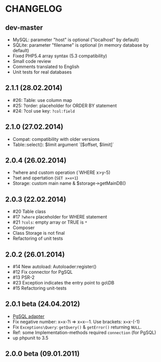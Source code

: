 # CHANGELOG

## dev-master

* MySQL: parameter "host" is optional ("localhost" by default)
* SQLite: parameter "filename" is optional (in memory database by default)
* Fixed PHP5.4 array syntax (5.3 compatibility)
* Small code review
* Comments translated to English
* Unit tests for real databases

## 2.1.1 (28.02.2014)

* #26: Table: use column map
* #25: ?order: placeholder for ORDER BY statement
* #24: ?col use key: `?col:field`

## 2.1.0 (27.02.2014)

* Compat: compatibility with older versions
* Table::select(): $limit argument `[$offset, $limit]`

## 2.0.4 (26.02.2014)

* ?where and custom operation (`WHERE x>y-5)
* ?set and opertation (`SET x=x+1`)
* Storage: custom main name & $storage->getMainDB()

## 2.0.3 (22.02.2014)

* #20 Table class
* #17 `?where` placeholder for WHERE statement
* #21 `?cols`: empty array or TRUE is `*`
* Composer
* Class Storage is not final
* Refactoring of unit tests

## 2.0.2 (26.01.2014)

* #14 New autoload: Autoloader:register()
* #12 Fix connector for PgSQL
* #13 PSR-2
* #23 Exception indicates the entry point to go\DB
* #15 Refactoring unit-tests

## 2.0.1 beta (24.04.2012)

* [PgSQL adapter](https://github.com/vasa-c/go-db/wiki/Adapters_pgsql)
* Fix negative number: x=x-?i => x=x--1. Use brackets: x=x-(-1)
* Fix `Exceptions\Query`: `getQuery()` & `getError()` returning `NULL`.
* Ref: some Implementation-methods required `connection` (for PgSQL)
* up phpunit to 3.5

## 2.0.0 beta (09.01.2011)

